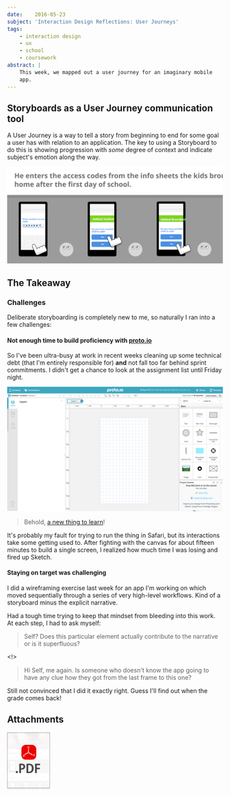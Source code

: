 ```yaml
---
date:    2016-05-23
subject: 'Interaction Design Reflections: User Journeys'
tags:
    - interaction design
    - ux
    - school
    - coursework
abstract: |
    This week, we mapped out a user journey for an imaginary mobile
    app.
---
```


## Storyboards as a User Journey communication tool

A User Journey is a way to tell a story from beginning to end for some goal a user has with relation to an application.  The key to using a Storyboard to do this is showing progression with _some_ degree of context and indicate subject's emotion along the way.

![step](/writing/attachments/storyboard-step.svg)


## The Takeaway

### Challenges

Deliberate storyboarding is completely new to me, so naturally I ran into a few challenges:

#### Not enough time to build proficiency with [proto.io](https://proto.io)

So I've been ultra-busy at work in recent weeks cleaning up some technical debt (that I'm entirely responsible for) __and__ not fall too far behind sprint commitments.  I didn't get a chance to look at the assignment list until Friday night.

![proto.io](/writing/attachments/proto-dot-io.png)

> Behold, [a new thing to learn](https://proto.io)!

It's probably my fault for trying to run the thing in Safari, but its interactions take some getting used to.  After fighting with the canvas for about fifteen minutes to build a single screen, I realized how much time I was losing and fired up Sketch.


#### Staying on target was challenging

I did a wireframing exercise last week for an app I'm working on which moved sequentially through a series of very high-level workflows.  Kind of a storyboard minus the explicit narrative.

Had a tough time trying to keep that mindset from bleeding into this work.  At each step, I had to ask myself:

> Self?  Does this particular element actually contribute to the
> narrative or is it superfluous?

<!>

> Hi Self, me again.  Is someone who doesn't know the app going to
> have any clue how they got from the last frame to this one?

Still not convinced that I did it exactly right.  Guess I'll find out when the grade comes back!


## Attachments


[<img src="/writing/attachments/coursework-UserJourney-icon.png" alt="PDF" style="margin: 0; width: 100px !important; box-shadow: none !important; border-radius: 0 !important;"/>](/writing/attachments/61095-interaction-design-storyboard.pdf)

